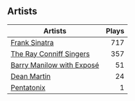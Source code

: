 ## Artists
Artists | Plays 
----- | -----: 
[Frank Sinatra](/artists/frank-sinatra-739) | 717
[The Ray Conniff Singers](/artists/the-ray-conniff-singers-104851) | 357
[Barry Manilow with Exposé](/artists/barry-manilow-with-expose-30916992) | 51
[Dean Martin](/artists/dean-martin-6555) | 24
[Pentatonix](/artists/pentatonix-655231) | 1

